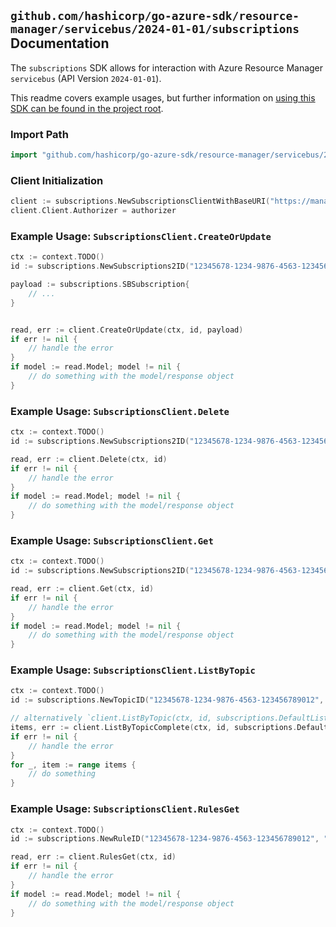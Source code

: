 
## `github.com/hashicorp/go-azure-sdk/resource-manager/servicebus/2024-01-01/subscriptions` Documentation

The `subscriptions` SDK allows for interaction with Azure Resource Manager `servicebus` (API Version `2024-01-01`).

This readme covers example usages, but further information on [using this SDK can be found in the project root](https://github.com/hashicorp/go-azure-sdk/tree/main/docs).

### Import Path

```go
import "github.com/hashicorp/go-azure-sdk/resource-manager/servicebus/2024-01-01/subscriptions"
```


### Client Initialization

```go
client := subscriptions.NewSubscriptionsClientWithBaseURI("https://management.azure.com")
client.Client.Authorizer = authorizer
```


### Example Usage: `SubscriptionsClient.CreateOrUpdate`

```go
ctx := context.TODO()
id := subscriptions.NewSubscriptions2ID("12345678-1234-9876-4563-123456789012", "example-resource-group", "namespaceName", "topicName", "subscriptionName")

payload := subscriptions.SBSubscription{
	// ...
}


read, err := client.CreateOrUpdate(ctx, id, payload)
if err != nil {
	// handle the error
}
if model := read.Model; model != nil {
	// do something with the model/response object
}
```


### Example Usage: `SubscriptionsClient.Delete`

```go
ctx := context.TODO()
id := subscriptions.NewSubscriptions2ID("12345678-1234-9876-4563-123456789012", "example-resource-group", "namespaceName", "topicName", "subscriptionName")

read, err := client.Delete(ctx, id)
if err != nil {
	// handle the error
}
if model := read.Model; model != nil {
	// do something with the model/response object
}
```


### Example Usage: `SubscriptionsClient.Get`

```go
ctx := context.TODO()
id := subscriptions.NewSubscriptions2ID("12345678-1234-9876-4563-123456789012", "example-resource-group", "namespaceName", "topicName", "subscriptionName")

read, err := client.Get(ctx, id)
if err != nil {
	// handle the error
}
if model := read.Model; model != nil {
	// do something with the model/response object
}
```


### Example Usage: `SubscriptionsClient.ListByTopic`

```go
ctx := context.TODO()
id := subscriptions.NewTopicID("12345678-1234-9876-4563-123456789012", "example-resource-group", "namespaceName", "topicName")

// alternatively `client.ListByTopic(ctx, id, subscriptions.DefaultListByTopicOperationOptions())` can be used to do batched pagination
items, err := client.ListByTopicComplete(ctx, id, subscriptions.DefaultListByTopicOperationOptions())
if err != nil {
	// handle the error
}
for _, item := range items {
	// do something
}
```


### Example Usage: `SubscriptionsClient.RulesGet`

```go
ctx := context.TODO()
id := subscriptions.NewRuleID("12345678-1234-9876-4563-123456789012", "example-resource-group", "namespaceName", "topicName", "subscriptionName", "ruleName")

read, err := client.RulesGet(ctx, id)
if err != nil {
	// handle the error
}
if model := read.Model; model != nil {
	// do something with the model/response object
}
```
